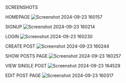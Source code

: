 SCREENSHOTS

HOMEPAGE
![Screenshot 2024-09-23 160157](https://github.com/user-attachments/assets/034a1ecd-1b01-4f8a-9b3f-d815351bed76)

SIGNUP
![Screenshot 2024-09-23 160214](https://github.com/user-attachments/assets/f42f1d49-07c3-49b0-864f-18982464a1ad)

LOGIN
![Screenshot 2024-09-23 160230](https://github.com/user-attachments/assets/e726d992-6579-4fa8-b23a-38a96768badb)

CREATE POST
![Screenshot 2024-09-23 160244](https://github.com/user-attachments/assets/5846fd48-829d-4404-acb9-fcb8e5d7d857)

SHOW POSTS PAGE
![Screenshot 2024-09-23 160257](https://github.com/user-attachments/assets/f19c7059-93e3-4a15-bab4-e143f84a35e9)

VIEW SINGLE POST
![Screenshot 2024-09-23 164529](https://github.com/user-attachments/assets/bd8dbb42-eb37-4219-b377-16ae5bf8d6f0)

EDIT POST PAGE
![Screenshot 2024-09-23 160317](https://github.com/user-attachments/assets/14e21f6b-2b20-49fc-9485-af0746fd8a7d)






